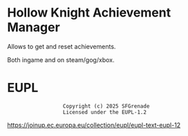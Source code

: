 # Hollow Knight Achievement Manager

Allows to get and reset achievements.

Both ingame and on steam/gog/xbox.

# EUPL
                      Copyright (c) 2025 SFGrenade
                      Licensed under the EUPL-1.2
https://joinup.ec.europa.eu/collection/eupl/eupl-text-eupl-12
